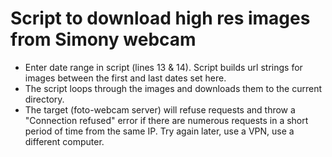 # Script to download high res images from Simony webcam 

- Enter date range in script (lines 13 & 14). Script builds url strings for images between the first and last dates set here. 
- The script loops through the images and downloads them to the current directory.
- The target (foto-webcam server) will refuse requests and throw a "Connection refused" error if there are numerous requests in a short period of time from the same IP. Try again later, use a VPN, use a different computer.
